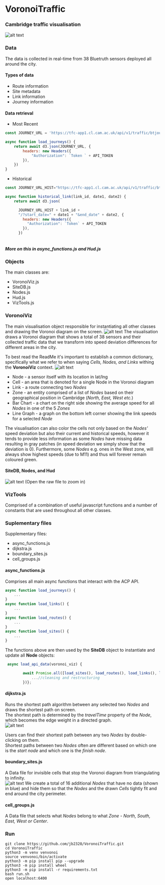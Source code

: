 # VoronoiTraffic
### Cambridge traffic visualisation
 
![alt text](imgs/wiki_files/main.png "Main")

### Data
The data is collected in real-time from 38 Bluetruth sensors deployed all around the city.
#### Types of data
* Route information
* Site metadata
* Link information
* Journey information
#### Data retrieval
* Most Recent
```javascript
const JOURNEY_URL = 'https://tfc-app1.cl.cam.ac.uk/api/v1/traffic/btjourney/latest/';

async function load_journeys() {
    return await d3.json(JOURNEY_URL, {
        headers: new Headers({
            "Authorization": `Token ` + API_TOKEN
        }),
    })
}
```

* Historical
```javascript
const JOURNEY_URL_HIST="https://tfc-app1.cl.cam.ac.uk/api/v1/traffic/btjourney/history/"

async function historical_link(link_id, date1, date2) {
    return await d3.json(

      JOURNEY_URL_HIST + link_id +
      "/?start_date=" + date1 + "&end_date" + date2, {
        headers: new Headers({
          "Authorization": `Token` + API_TOKEN
        }),
      })
  
```
##### More on this in async_functions.js and Hud.js

### Objects
The main classes are:

* VoronoiViz.js
* SiteDB.js
* Nodes.js
* Hud.js
* VizTools.js

### VoronoiViz
The main visualisation object responsible for instantiating all other classes and drawing the Voronoi diagram on the screen.
![alt text](imgs/wiki_files/hover.png "hover")
The visualisation draws a Voronoi diagram that shows a total of 38 sensors and their collected traffic data that we transform into speed deviation differences for different areas in the city.

To best read the ReadMe it's important to establish a common dictionary, specifically what we refer to when saying *Cells, Nodes, and Links* withing the **VoronoiViz** context.
![alt text](imgs/wiki_files/selected.png "selected")

* Node - a sensor itself with its location in lat/lng
* Cell - an area that is denoted for a single Node in the Voronoi diagram
* Link - a route connecting two *Nodes*
* Zone - an entity comprised of a list of *Nodes* based on their geographical position in Cambridge (*North, East, West etc.*)
* Bar Chart - a chart on the right side showing the average speed for all *Nodes* in one of the 5 *Zones*
* Line Graph - a graph on the bottom left corner showing the link speeds for a selected *Node*

The visualisation can also color the cells not only based on the *Nodes'* speed deviation but also their current and historical speeds, however it tends to provide less information as some *Nodes* have missing data resulting in gray patches (in speed deviation we simply show that the deviation is 0). Furthermore, some *Nodes* e.g. ones in the West zone, will always show highest speeds (due to M11) and thus will forever remain coloured green.

#### SiteDB, Nodes, and Hud
![alt text](imgs/wiki_files/objects.png "Nodes")
(Open the raw file to zoom in)

### VizTools
Comprised of a combination of useful javascript functions and a number of constants that are used throughout all other classes.

### Suplementary files
Supplementary files:

* async_functions.js
* dijkstra.js
* boundary_sites.js
* cell_groups.js

#### async_functions.js
Comprises all main async functions that interact with the ACP API.  
```javascript
async function load_journeys() {
    ...
}  
async function load_links() {
    ...
}  
async function load_routes() {
    ...
}  
async function load_sites() {
    ...
}
```
The functions above are then used by the **SiteDB** object to instantiate and update all **Node** objects:   
```javascript
 async load_api_data(voronoi_viz) {

        await Promise.all([load_sites(), load_routes(), load_links(), load_journeys()]).then((combined_api_reponse) => {
            ...//cleaning and restructuring
        })};
```
#### dijkstra.js
Runs the shortest path algorithm between any selected two *Nodes* and draws the shortest path on screen.  
The shortest path is determined by the *travelTime* property of the *Node*, which becomes the edge weight in a directed graph.  
![alt text](imgs/wiki_files/dijkstra.png "dijkstra")

Users can find their shortest path between any two *Nodes* by double-clicking on them.  
Shortest paths between two *Nodes* often are different based on which one is the *start node* and which one is the *finish node*.   
#### boundary_sites.js  
A Data file for invisible cells that stop the Voronoi diagram from triangulating to infinity.  
![alt text](imgs/wiki_files/triangulation.png "triangulation")
We create a total of 16 additional *Nodes* that have no data (shown in blue) and hide them so that the *Nodes* and the drawn *Cells* tightly fit and end around the city perimeter.

#### cell_groups.js  
A Data file that selects what *Nodes* belong to what *Zone* - *North, South, East, West or Center*.  

### Run

```
git clone https://github.com/jb2328/VoronoiTraffic.git
cd VoronoiTraffic
python3 -m venv venvonoi
source venvonoi/bin/activate
python3 -m pip install pip --upgrade
python3 -m pip install wheel
python3 -m pip install -r requirements.txt
bash run.sh
open localhost:6400
```


